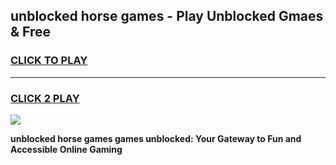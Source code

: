 
## unblocked horse games - Play Unblocked Gmaes & Free
<h3>
<a href="https://news.freeplayer.one?title=unblocked_horse_games&ref=23F">CLICK TO PLAY</a></h3>
<hr>

<h3>
<a href="https://news.freeplayer.one?title=unblocked_horse_games&ref=23F">CLICK 2 PLAY</a>
  
</h3>

<a href="https://news.freeplayer.one?title=unblocked_horse_games&ref=23F/"><img src="https://clearcache.store/games.png"></a>


**unblocked horse games games unblocked: Your Gateway to Fun and Accessible Online Gaming**
